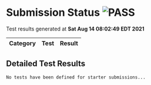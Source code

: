 # Submission Status ![PASS](https://raw.githubusercontent.com/bjucps209/submission-tests/main/images/pass.png)

Test results generated at **Sat Aug 14 08:02:49 EDT 2021**

Category | Test | Result
---------|------|-------



## Detailed Test Results
```
No tests have been defined for starter submissions...
```
